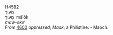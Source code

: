 <body>
  <p>H4582<br>  מעוך  <br> מָעוֹך  ‎  mâ‛ôk  <br><i>maw-oke‘ </i><br>From <a href="h4600.htm">4600</a>  <i>oppressed</i>; <i>Maok</i>, a Philistine: - Maoch.<br></p>
 </body>